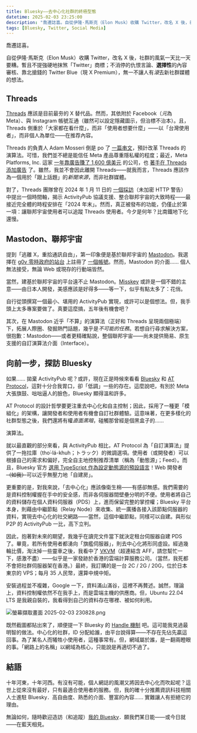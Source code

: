 ```yaml
---
title: Bluesky——去中心化社群的終極型態
datetime: 2025-02-03 23:25:00
description: "喬遷誌喜。自從伊隆·馬斯克（Elon Musk）收購 Twitter，改名 X 後，社群的風氣一天比一天要糟。暫且不提強硬地抹煞「Twitter」商標；不消停的仇恨言論、選擇性的內容審核、靠北搶錢的 Twitter Blue（現 X Premium），無一不讓人有滾去新社群媒體的想法。"
tags: [Bluesky, Twitter, Social Media]
---
```


喬遷誌喜。

自從伊隆·馬斯克（Elon Musk）收購 Twitter，改名 X 後，社群的風氣一天比一天要糟。暫且不提強硬地抹煞「Twitter」商標；不消停的仇恨言論、**選擇性**的內容審核、靠北搶錢的 Twitter Blue（現 X Premium），無一不讓人有*滾*去新社群媒體的想法。

## Threads

[Threads](https://threads.net) 應該是目前最夯的 X 替代品。然而，其依附於 Facebook（*元*為 Meta）、與 Instagram 帳號互通（雖然可以設定隱藏圖示，但治標不治本）。且，Threads 側重於「大家都在看什麼」，而非「使用者想要什麼」——以「台灣使用者」，而非個人為單位——在推荐內容。

Threads 的負責人 Adam Mosseri 倒是 po 了 [一篇串文](https://www.fixthreads.net/@mosseri/post/C3IjTzGvk6_)，預計改革 Threads 的演算法。可惜，我們並不總是能信任 Meta 產品尊重隱私權的程度；最近，Meta Platforms, Inc. 這家 [一年靠廣告賺了 1,600 億美元](https://www.statista.com/statistics/271258/facebooks-advertising-revenue-worldwide/) 的公司，也 [著手在 Threads 添加廣告](https://www.socialmediatoday.com/news/meta-launches-test-threads-ads/738317/) 了。雖然，我並不會因此離開 Threads——就我而言，Threads 應該作為一個用於「跟上話題」的*新聞來源*，而非社群媒體。

對了，Threads 團隊曾在 2024 年 1 月 11 日的 [一個採訪](http://plasticbag.org/archives/2024/01/how-threads-will-integrate-with-the-fediverse/)（未加密 HTTP 警告）中提出一個時間軸，揭示 ActivityPub 協議支援、整合聯邦宇宙的大致時程——最接近完全體的時程安排在「2024 年末」。然而，真正被發布的功能，仍僅止於第一項：讓聯邦宇宙使用者可以追蹤 Threads 使用者。今夕是何年？比南鐵地下化還慢。

## Mastodon、聯邦宇宙

提到「逃離 X，重拾通訊自由」，第一印象便是基於聯邦宇宙的 [Mastodon](https://joinmastodon.org/)。我選擇在 [g0v 零時政府的站台](https://g0v.social) 上註冊了 [一個帳號](https://g0v.social/@rm)。然而，Mastodon 的介面...... 個人無法接受，無論 Web 或現存的行動端皆然。

當然，建基於聯邦宇宙的平台遠不止 Mastodon。[Misskey](https://misskey-hub.net/tw/) 或許是一個不錯的主意——由日本人開發，美感應該是好得多——等一下，似乎有點太多了：花俏。

自行從頭撰寫一個最小、堪用的 ActivityPub 實現，或許可以是個想法。但，我手頭上太多專案要做了。真要這麼搞，五年後有機會吧？


其次，在 Mastodon 近乎「不算」的演算法（正好和 Threads 呈現兩個極端）下，拓展人際圈、發掘熱門話題，幾乎是*不可能的任務*。若想自行尋求解決方案，很抱歉：Mastodon——或者更精確點說，整個聯邦宇宙——尚未提供簡易、原生支援的自訂演算法介面（Interface）。

## 向前一步，探訪 Bluesky

如果…… 拋棄 ActivityPub 呢？或許，現在正是時候來看看 [Bluesky](https://bsky.app/) 和 [AT Protocol](https://atproto.com/)，這對十分合我胃口，卻「低調」一些的存在。這麼說吧，有別於 Meta 大張旗鼓、咄咄逼人的臉色，Bluesky 顯得溫和許多。

AT Protocol 的設計哲學要更注重去中心化和自主控制；因此，採用了一種更「模組化」的架構，讓開發者和使用者有機會自訂社群體驗。這意味著，在更多樣化的社群型態之後，我們還將有權*直面黑暗*，碰觸那曾經是個黑盒子的…… 

演算法。

就以最直觀的部分來看，與 ActivityPub 相比，AT Protocol 為「自訂演算法」提供了一拖拉庫（tho͘-lá-khuh；トラック）的微調選項。使用者（或開發者）可以根據自己的需求和偏好，完全自主地控制推荐清單（稱為「動態源」；Feed）。而且，Bluesky 官方 [選用 TypeScript 作為設定動態源的預設語言](https://github.com/bluesky-social/feed-generator)！Web 開發者~~（如我）~~可以近乎無壓力地「自建房」。

更重要的是，對我來說，「去中心化」應該像衛生棉——有感卻無感。我們需要的是資料控制權握在手中的安全感，而非各伺服器間壁壘分明的不便。使用者將自己的資料儲存在個人資料伺服器（PDS）上，進而保留完整的掌控權；Bluesky 平台本身，則藉由中繼節點（Relay Node）來收集、統一廣播各接入該節點伺服器的資料，實現去中心化的社交網路——當然，這個中繼節點，同樣可以自建。與形似 P2P 的 ActivityPub 一比，高下立判。

因此，抱著對未來的期望，我幾乎在讀完文件當下就決定租台伺服器自建 PDS 了。畢竟，若所有使用者都湧向「旗艦伺服器」，則去中心化將形同虛設。經過幾輪比價，淘汰掉一些靈車之後，我看中了 [VKVM](https://www.vkvm.info/aff/RFLZXQCU)（超連結含 AFF，請您幫忙一下，感激不盡）——似乎是一家發跡於香港的雲端計算服務公司。（當然，我死都不會把社群伺服器架在香港。）最終，我訂購的是一台 2C / 2G / 20G，位於日本東京的 VPS；每月 35 人民幣，還算中規中矩。

安裝過程並不複雜，Google 一下，資料滿山滿谷，這裡不再贅述。誠然，理論上，資料控制權依然不在我手上，而是雲端主機的供應商。但，Ubuntu 22.04 LTS 是我親自裝的，我看得到自己的資料存在哪裡、被如何利用。

![螢幕擷取畫面 2025-02-03 230828.png](https://assets.rnmeow.com/img/2025/02/螢幕擷取畫面%202025-02-03%20230828-11115be111a9d404.png "寫這篇文章的當下，我的 Bluesky 個人頁面截圖")

既然截圖都貼出來了，順便提一下 Bluesky 的 [Handle 機制](https://bsky.social/about/blog/4-28-2023-domain-handle-tutorial) 吧。這可能我見過最明智的做法。中心化的社群，ID 分配給誰，由平台說得算——不存在先佔先贏這回事。為了某名人而犧牲小使用者，這種事常有。但，網域屬於誰，是一翻兩瞪眼的事。「網路上的名稱」以網域為核心，只能說是再適切不過了。

## 結語

十年河東，十年河西。有沒有可能，個人網誌的風潮又將因去中心化而吹起呢？這世上從來沒有最好，只有最適合使用者的服務。但，我的確十分推薦資訊科技相關人士進駐 Bluesky．高自由度、熟悉的介面、豐富的內容…… 實難讓人有拒絕它的理由。

無論如何，隨時歡迎造訪（和追蹤）[我的 Bluesky](https://bsky.app/profile/rnmeow.com)．願我們某日能——或今日就——在藍天相見。

  

